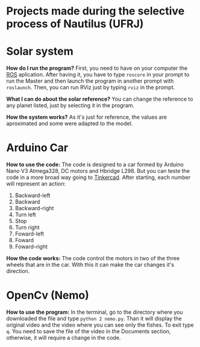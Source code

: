 # Projects made during the selective process of Nautilus (UFRJ) #

# Solar system

**How do I run the program?**
First, you need to have on your computer the [ROS](http://wiki.ros.org/) aplication. After having it, you have to type `roscore` in your prompt to run the Master and then launch the program in another prompt with `roslaunch`. Then, you can run RViz just by typing `rviz` in the prompt.

**What I can do about the solar reference?**
You can change the reference to any planet listed, just by selecting it in the program.

**How the system works?**
As it's just for reference, the values are aproximated and some were adapted to the model.

# Arduino Car
**How to use the code:**
The code is designed to a car formed by Arduino Nano V3 Atmega328, DC motors and Hbridge L298. But you can teste the code in a more broad way going to [Tinkercad](https://www.tinkercad.com/). After starting, each number will represent an action:

1. Backward-left
2. Backward
3. Backward-right
4. Turn left
5. Stop
6. Turn right
7. Foward-left
8. Foward
9. Foward-right

**How the code works:**
The code control the motors in two of the three wheels that are in the car. With this it can make the car changes it's direction. 

# OpenCv (Nemo)

**How to use the program:**
In the terminal, go to the directory where you downloaded the file and type `python 2 nemo.py`. Than it will display the original video and the video where you can see only the fishes. To exit type `q`. You need to save the file of the video in the Documents section, otherwise, it will require a change in the code.

